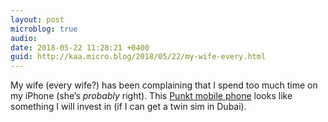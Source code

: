 ```yaml
---
layout: post
microblog: true
audio: 
date: 2018-05-22 11:28:21 +0400
guid: http://kaa.micro.blog/2018/05/22/my-wife-every.html
---
```

My wife (every wife?) has been complaining that I spend too much time on my iPhone (she’s _probably_ right). This [Punkt mobile phone](https://www.punkt.ch/en/products/mp01-mobile-phone/#null) looks like something I will invest in (if I can get a twin sim in Dubai).
